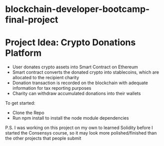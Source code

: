 # blockchain-developer-bootcamp-final-project

# Project Idea: Crypto Donations Platform

- User donates crypto assets into Smart Contract on Ethereum
- Smart contract converts the donated crypto into stablecoins, which are allocated to the recipient charity
- Donation transaction is recorded on the blockchain with adequate information for tax reporting purposes
- Charity can withdraw accumulated donations into their wallets

To get started:

 - Clone the Repo
 - Run npm install to install the node module dependencies

 P.S. I was working on this project on my own to learned Solidity before I started the Consensys course, so it may look more polished/finished than the other projects that people submit